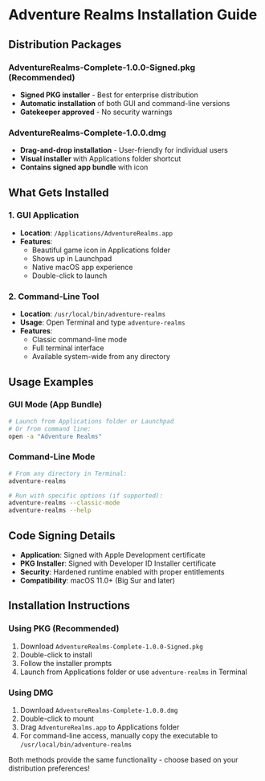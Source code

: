# Adventure Realms Installation Guide

## Distribution Packages

### AdventureRealms-Complete-1.0.0-Signed.pkg (Recommended)
- **Signed PKG installer** - Best for enterprise distribution
- **Automatic installation** of both GUI and command-line versions
- **Gatekeeper approved** - No security warnings

### AdventureRealms-Complete-1.0.0.dmg
- **Drag-and-drop installation** - User-friendly for individual users
- **Visual installer** with Applications folder shortcut
- **Contains signed app bundle** with icon

## What Gets Installed

### 1. GUI Application
- **Location**: `/Applications/AdventureRealms.app`
- **Features**: 
  - Beautiful game icon in Applications folder
  - Shows up in Launchpad
  - Native macOS app experience
  - Double-click to launch

### 2. Command-Line Tool
- **Location**: `/usr/local/bin/adventure-realms`
- **Usage**: Open Terminal and type `adventure-realms`
- **Features**:
  - Classic command-line mode
  - Full terminal interface
  - Available system-wide from any directory

## Usage Examples

### GUI Mode (App Bundle)
```bash
# Launch from Applications folder or Launchpad
# Or from command line:
open -a "Adventure Realms"
```

### Command-Line Mode
```bash
# From any directory in Terminal:
adventure-realms

# Run with specific options (if supported):
adventure-realms --classic-mode
adventure-realms --help
```

## Code Signing Details

- **Application**: Signed with Apple Development certificate
- **PKG Installer**: Signed with Developer ID Installer certificate
- **Security**: Hardened runtime enabled with proper entitlements
- **Compatibility**: macOS 11.0+ (Big Sur and later)

## Installation Instructions

### Using PKG (Recommended)
1. Download `AdventureRealms-Complete-1.0.0-Signed.pkg`
2. Double-click to install
3. Follow the installer prompts
4. Launch from Applications folder or use `adventure-realms` in Terminal

### Using DMG
1. Download `AdventureRealms-Complete-1.0.0.dmg`
2. Double-click to mount
3. Drag `AdventureRealms.app` to Applications folder
4. For command-line access, manually copy the executable to `/usr/local/bin/adventure-realms`

Both methods provide the same functionality - choose based on your distribution preferences!
